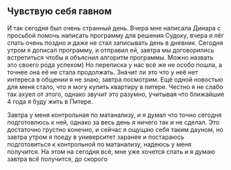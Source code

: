 ## Чувствую себя гавном

И так сегодня был очень странный день. Вчера мне написала Динара с просьбой помочь написать программу для решения Судоку, вчера я лёг спать очень поздно и даже не стал записывать день в дневник. Сегодня утром я дописал программу, и отправил ей, завтра мы договорились встретиться чтобы я объяснил алгоритм программы. Можно назвать это своего рода успехом) Но переписка у нас всё же не особо пошла, а точнее она её не стала продолжать. Значит ли это что у неё нет интереса в общении я не знаю, завтра посмотрим. Ещё одной новостью для меня стало, что я могу купить квартиру в питере. Честно я не слабо так ахуел от этого, однако звучит это разумно, учитывая что ближайшие 4 года я буду жить в Питере.

Завтра у меня контрольная по матанализу, и я думал что точно сегодня подготовлюсь к ней, однако за весь день я ничего так и не сделал. Это достаточно грустно конечно, и сейчас я ощущаю себя таким дауном, но завтра утром я поеду в университет заранее и постараюсь подготовиться к контрольной по матанализу, надеюсь у меня получится. На этом на сегодня всё, мне уже хочется спать и я думаю завтра всё получится, до скорого
